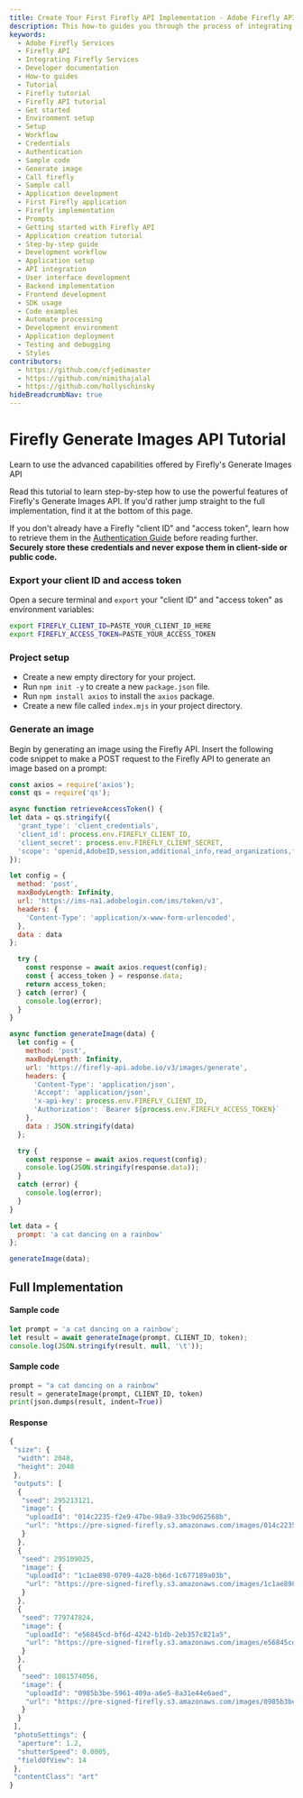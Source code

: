 ```yaml
---
title: Create Your First Firefly API Implementation - Adobe Firefly API
description: This how-to guides you through the process of integrating Adobe's Firefly workflows into your applications.
keywords:
  - Adobe Firefly Services
  - Firefly API
  - Integrating Firefly Services
  - Developer documentation
  - How-to guides
  - Tutorial
  - Firefly tutorial
  - Firefly API tutorial
  - Get started
  - Environment setup
  - Setup
  - Workflow
  - Credentials
  - Authentication
  - Sample code
  - Generate image
  - Call firefly
  - Sample call
  - Application development
  - First Firefly application
  - Firefly implementation
  - Prompts
  - Getting started with Firefly API
  - Application creation tutorial
  - Step-by-step guide
  - Development workflow
  - Application setup
  - API integration
  - User interface development
  - Backend implementation
  - Frontend development
  - SDK usage
  - Code examples
  - Automate processing
  - Development environment
  - Application deployment
  - Testing and debugging
  - Styles
contributors:
  - https://github.com/cfjedimaster
  - https://github.com/nimithajalal
  - https://github.com/hollyschinsky
hideBreadcrumbNav: true
---
```


# Firefly Generate Images API Tutorial

Learn to use the advanced capabilities offered by Firefly's Generate Images API

Read this tutorial to learn step-by-step how to use the powerful features of Firefly's Generate Images API. If you'd rather jump straight to the full implementation, find it at the bottom of this page.

<InlineAlert variant="info" slots="text" />

If you don't already have a Firefly "client ID" and "access token", learn how to retrieve them in the [Authentication Guide](../authentication/index.md) before reading further. **Securely store these credentials and never expose them in client-side or public code.**


### Export your client ID and access token

Open a secure terminal and `export` your "client ID" and "access token" as environment variables:

```bash
export FIREFLY_CLIENT_ID=PASTE_YOUR_CLIENT_ID_HERE
export FIREFLY_ACCESS_TOKEN=PASTE_YOUR_ACCESS_TOKEN
```

### Project setup

* Create a new empty directory for your project.
* Run `npm init -y` to create a new `package.json` file.
* Run `npm install axios` to install the `axios` package.
* Create a new file called `index.mjs` in your project directory.

### Generate an image

Begin by generating an image using the Firefly API. Insert the following code snippet to make a POST request to the Firefly API to generate an image based on a prompt:

```js
const axios = require('axios');
const qs = require('qs');

async function retrieveAccessToken() {
let data = qs.stringify({
  'grant_type': 'client_credentials',
  'client_id': process.env.FIREFLY_CLIENT_ID,
  'client_secret': process.env.FIREFLY_CLIENT_SECRET,
  'scope': 'openid,AdobeID,session,additional_info,read_organizations,firefly_api,ff_apis' 
});

let config = {
  method: 'post',
  maxBodyLength: Infinity,
  url: 'https://ims-na1.adobelogin.com/ims/token/v3',
  headers: { 
    'Content-Type': 'application/x-www-form-urlencoded', 
  },
  data : data
};

  try {
    const response = await axios.request(config);
    const { access_token } = response.data;
    return access_token;
  } catch (error) {
    console.log(error);
  }
}

async function generateImage(data) {
  let config = {
    method: 'post',
    maxBodyLength: Infinity,
    url: 'https://firefly-api.adobe.io/v3/images/generate',
    headers: { 
      'Content-Type': 'application/json', 
      'Accept': 'application/json', 
      'x-api-key': process.env.FIREFLY_CLIENT_ID,
      'Authorization': `Bearer ${process.env.FIREFLY_ACCESS_TOKEN}`
    },
    data : JSON.stringify(data)
  };

  try {
    const response = await axios.request(config);
    console.log(JSON.stringify(response.data));
  }
  catch (error) {
    console.log(error);
  }
}

let data = {
  prompt: 'a cat dancing on a rainbow'
};

generateImage(data);
```

## Full Implementation

<CodeBlock slots="heading, code" repeat="3" languages="JavaScript, PYTHON, JSON" />

#### Sample code

```js
let prompt = 'a cat dancing on a rainbow';
let result = await generateImage(prompt, CLIENT_ID, token);
console.log(JSON.stringify(result, null, '\t'));
```

#### Sample code

```python
prompt = "a cat dancing on a rainbow"
result = generateImage(prompt, CLIENT_ID, token)
print(json.dumps(result, indent=True))
```

#### Response

```js
{
 "size": {
  "width": 2048,
  "height": 2048
 },
 "outputs": [
  {
   "seed": 295213121,
   "image": {
    "uploadId": "014c2235-f2e9-47be-98a9-33bc9d62568b",
    "url": "https://pre-signed-firefly.s3.amazonaws.com/images/014c2235-f2e9-47be-98a9-33bc9d62568b?X-Amz-Algorithm=AWS4-HMAC-SHA256&X-Amz-Credential=AKIA55EBG7KCZFCHQDZT%2F20240510%2Fus-west-2%2Fs3%2Faws4_request&X-Amz-Date=20240510T145429Z&X-Amz-Expires=3600&X-Amz-SignedHeaders=host&X-Amz-Signature=a91dfaf608f5f539c80339778aa1bd45dc8698fc35bd32ba41e93d0d2e288632"
   }
  },
  {
   "seed": 295109025,
   "image": {
    "uploadId": "1c1ae898-0709-4a28-bb6d-1c677189a03b",
    "url": "https://pre-signed-firefly.s3.amazonaws.com/images/1c1ae898-0709-4a28-bb6d-1c677189a03b?X-Amz-Algorithm=AWS4-HMAC-SHA256&X-Amz-Credential=AKIA55EBG7KCZFCHQDZT%2F20240510%2Fus-west-2%2Fs3%2Faws4_request&X-Amz-Date=20240510T145429Z&X-Amz-Expires=3600&X-Amz-SignedHeaders=host&X-Amz-Signature=88bf526592ef5e72e016619c470a346789403660933f05f523af467704ebb0b8"
   }
  },
  {
   "seed": 779747824,
   "image": {
    "uploadId": "e56845cd-bf6d-4242-b1db-2eb357c821a5",
    "url": "https://pre-signed-firefly.s3.amazonaws.com/images/e56845cd-bf6d-4242-b1db-2eb357c821a5?X-Amz-Algorithm=AWS4-HMAC-SHA256&X-Amz-Credential=AKIA55EBG7KCZFCHQDZT%2F20240510%2Fus-west-2%2Fs3%2Faws4_request&X-Amz-Date=20240510T145429Z&X-Amz-Expires=3600&X-Amz-SignedHeaders=host&X-Amz-Signature=77d4b996909b04cfe1e892c12345f28d97b47a43e79bdf8ae91a36a87eac73a3"
   }
  },
  {
   "seed": 1081574056,
   "image": {
    "uploadId": "0985b3be-5961-409a-a6e5-8a31e44e6aed",
    "url": "https://pre-signed-firefly.s3.amazonaws.com/images/0985b3be-5961-409a-a6e5-8a31e44e6aed?X-Amz-Algorithm=AWS4-HMAC-SHA256&X-Amz-Credential=AKIA55EBG7KCZFCHQDZT%2F20240510%2Fus-west-2%2Fs3%2Faws4_request&X-Amz-Date=20240510T145429Z&X-Amz-Expires=3600&X-Amz-SignedHeaders=host&X-Amz-Signature=0fc4ff2e7b0545208fc5b08f1bb18d265b429166d0e0bfbe49b411aa01142bae"
   }
  }
 ],
 "photoSettings": {
  "aperture": 1.2,
  "shutterSpeed": 0.0005,
  "fieldOfView": 14
 },
 "contentClass": "art"
}
```

